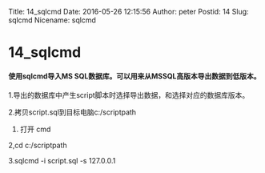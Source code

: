 ﻿Title: 14_sqlcmd
Date: 2016-05-26 12:15:56
Author: peter
Postid: 14
Slug: sqlcmd
Nicename: sqlcmd

# 14_sqlcmd


#### 使用sqlcmd导入MS SQL数据库。可以用来从MSSQL高版本导出数据到低版本。

1.导出的数据库中产生script脚本时选择导出数据，和选择对应的数据库版本。

2.拷贝script.sql到目标电脑c:/scriptpath

1. 打开  cmd

2,cd c:/scriptpath

3.sqlcmd -i  script.sql  -s 127.0.0.1

